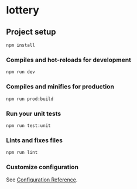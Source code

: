 # lottery

## Project setup

```
npm install
```

### Compiles and hot-reloads for development

```
npm run dev
```

### Compiles and minifies for production

```
npm run prod:build
```

### Run your unit tests

```
npm run test:unit
```

### Lints and fixes files

```
npm run lint
```

### Customize configuration

See [Configuration Reference](https://cli.vuejs.org/config/).
